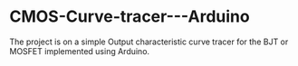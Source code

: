 # CMOS-Curve-tracer---Arduino
 The project is on a simple Output characteristic curve tracer for the BJT or MOSFET implemented using Arduino.
